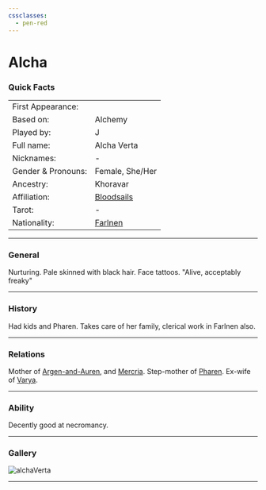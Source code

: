 ```yaml
---
cssclasses:
  - pen-red
---
```

<link rel="stylesheet" href="https://cdn.jsdelivr.net/npm/rpg-awesome@latest/css/rpg-awesome.min.css"> 

# Alcha <i class="ra ra-sword"></i>
### Quick Facts

|                    |                                                |
| ------------------ | ---------------------------------------------- |
| First Appearance:  |                                                |
| Based on:          | Alchemy                                        |
| Played by:         | J                                              |
| Full name:         | Alcha Verta                                    |
| Nicknames:         | -                                              |
| Gender & Pronouns: | Female, She/Her                                |
| Ancestry:          | Khoravar                                       |
| Affiliation:       | [Bloodsails](../../-Groups/Bloodsails.md)      |
| Tarot:             | -                                              |
| Nationality:       | [Farlnen](../../-Locations--Planes/Farlnen.md) |
***
### General
Nurturing. Pale skinned with black hair. Face tattoos.
"Alive, acceptably freaky"

***
### History
Had kids and Pharen. Takes care of her family, clerical work in Farlnen also.

***
### Relations
Mother of [Argen-and-Auren](Argen-and-Auren.md), and [Mercria](Mercria.md).
Step-mother of [Pharen](../-Player/Pharen.md).
Ex-wife of [Varya](Varya.md).

***
### Ability
Decently good at necromancy.

***
### Gallery

![alchaVerta](../../../../../../99%20-%20META/attachments/alchaVerta.png)
***
